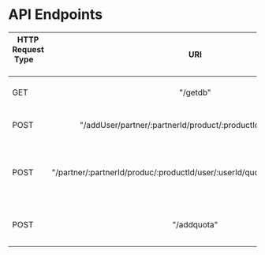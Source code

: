 # API Endpoints


| HTTP Request Type       | URI| What does it do  |
| ------------- |:-------------:| -----:|
| GET  | "/getdb" | Retrieve Database info |
| POST | "/addUser/partner/:partnerId/product/:productId/user/:userId"|   Add user to billing database |
| POST | "/partner/:partnerId/produc/:productId/user/:userId/quotaReached/:quotaId/" | Call by Quota when a quota is reached its limit |
| POST | "/addquota" | Add quota to billing database|
